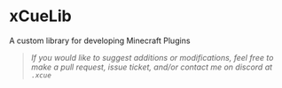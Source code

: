# xCueLib
A custom library for developing Minecraft Plugins

> *If you would like to suggest additions or modifications, feel free to make a pull request, issue ticket, and/or contact me on discord at `.xcue`*